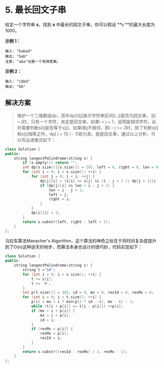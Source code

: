 # 5. 最长回文子串

给定一个字符串 **s**，找到 **s** 中最长的回文子串。你可以假设 **s **的最大长度为1000。

**示例 1：**

```
输入: "babad"
输出: "bab"
注意: "aba"也是一个有效答案。

```

**示例 2：**

```
输入: "cbbd"
输出: "bb"
```

## 解决方案

> 维护一个二维数组dp，其中dp[i][j]表示字符串区间[i, j]是否为回文串，当i = j时，只有一个字符，肯定是回文串，如果i = j + 1，说明是相邻字符，此时需要判断s[i]是否等于s[j]，如果i和j不相邻，即i - j >= 2时，除了判断s[i]和s[j]相等之外，dp[ j + 1][ i - 1)若为真，就是回文串，通过以上分析，可以写出递推式如下：

```c++
class Solution {
public:
    string longestPalindrome(string s) {
        if (s.empty()) return "";
        int dp[s.size()][s.size()] = {0}, left = 0, right = 0, len = 0;
        for (int i = 0; i < s.size(); ++i) {
            for (int j = 0; j < i; ++j) {
                dp[j][i] = (s[i] == s[j] && (i - j < 2 || dp[j + 1][i - 1]));
                if (dp[j][i] && len < i - j + 1) {
                    len = i - j + 1;
                    left = j;
                    right = i;
                }
            }
            dp[i][i] = 1;
        }
        return s.substr(left, right - left + 1);
    }
};
```

马拉车算法Manacher's Algorithm，这个算法的神奇之处在于将时间复杂度提升到了O(n)这种逆天的地步，而算法本身也设计的很巧妙，代码实现如下：

```c++
class Solution {
public:
    string longestPalindrome(string s) {
        string t ="$#";
        for (int i = 0; i < s.size(); ++i) {
            t += s[i];
            t += '#';
        }
        int p[t.size()] = {0}, id = 0, mx = 0, resId = 0, resMx = 0;
        for (int i = 0; i < t.size(); ++i) {
            p[i] = mx > i ? min(p[2 * id - i], mx - i) : 1;
            while (t[i + p[i]] == t[i - p[i]]) ++p[i];
            if (mx < i + p[i]) {
                mx = i + p[i];
                id = i;
            }
            if (resMx < p[i]) {
                resMx = p[i];
                resId = i;
            }
        }
        return s.substr((resId - resMx) / 2, resMx - 1);
    }
};
```

